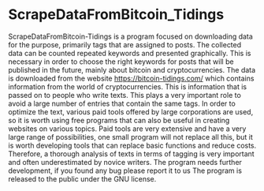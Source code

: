 ﻿# ScrapeDataFromBitcoin_Tidings
ScrapeDataFromBitcoin-Tidings is a program focused on downloading data for the purpose, primarily tags that are assigned to posts. The collected data can be counted repeated keywords and presented graphically. This is necessary in order to choose the right keywords for posts that will be published in the future, mainly about bitcoin and cryptocurrencies. The data is downloaded from the website https://bitcoin-tidings.com/ which contains information from the world of cryptocurrencies. This is information that is passed on to people who write texts. This plays a very important role to avoid a large number of entries that contain the same tags. In order to optimize the text, various paid tools offered by large corporations are used, so it is worth using free programs that can also be useful in creating websites on various topics. Paid tools are very extensive and have a very large range of possibilities, one small program will not replace all this, but it is worth developing tools that can replace basic functions and reduce costs. Therefore, a thorough analysis of texts in terms of tagging is very important and often underestimated by novice writers.
The program needs further development, if you found any bug please report it to us
The program is released to the public under the GNU license. 
